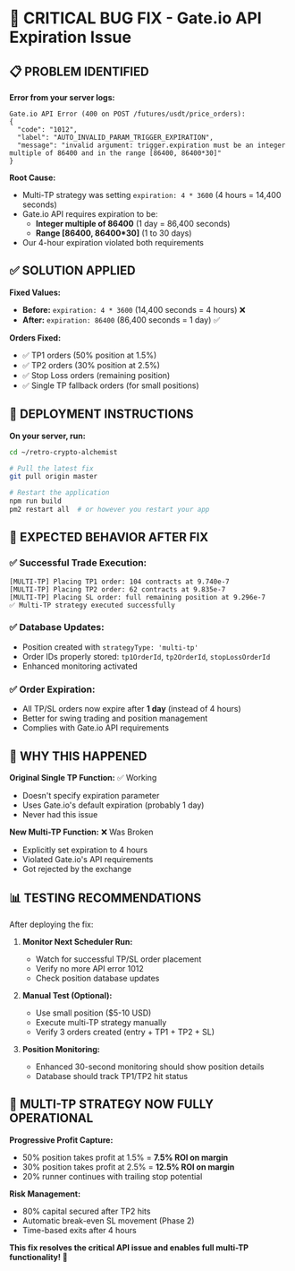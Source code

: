 # 🚨 CRITICAL BUG FIX - Gate.io API Expiration Issue

## 📋 PROBLEM IDENTIFIED

**Error from your server logs:**
```
Gate.io API Error (400 on POST /futures/usdt/price_orders): 
{
  "code": "1012",
  "label": "AUTO_INVALID_PARAM_TRIGGER_EXPIRATION",
  "message": "invalid argument: trigger.expiration must be an integer multiple of 86400 and in the range [86400, 86400*30]"
}
```

**Root Cause:**
- Multi-TP strategy was setting `expiration: 4 * 3600` (4 hours = 14,400 seconds)
- Gate.io API requires expiration to be:
  - **Integer multiple of 86400** (1 day = 86,400 seconds)
  - **Range [86400, 86400*30]** (1 to 30 days)
- Our 4-hour expiration violated both requirements

## ✅ SOLUTION APPLIED

**Fixed Values:**
- **Before:** `expiration: 4 * 3600` (14,400 seconds = 4 hours) ❌
- **After:** `expiration: 86400` (86,400 seconds = 1 day) ✅

**Orders Fixed:**
- ✅ TP1 orders (50% position at 1.5%)
- ✅ TP2 orders (30% position at 2.5%)  
- ✅ Stop Loss orders (remaining position)
- ✅ Single TP fallback orders (for small positions)

## 🔄 DEPLOYMENT INSTRUCTIONS

**On your server, run:**
```bash
cd ~/retro-crypto-alchemist

# Pull the latest fix
git pull origin master

# Restart the application
npm run build
pm2 restart all  # or however you restart your app
```

## 🧪 EXPECTED BEHAVIOR AFTER FIX

### ✅ **Successful Trade Execution:**
```
[MULTI-TP] Placing TP1 order: 104 contracts at 9.740e-7
[MULTI-TP] Placing TP2 order: 62 contracts at 9.835e-7  
[MULTI-TP] Placing SL order: full remaining position at 9.296e-7
✅ Multi-TP strategy executed successfully
```

### ✅ **Database Updates:**
- Position created with `strategyType: 'multi-tp'`
- Order IDs properly stored: `tp1OrderId`, `tp2OrderId`, `stopLossOrderId`
- Enhanced monitoring activated

### ✅ **Order Expiration:**
- All TP/SL orders now expire after **1 day** (instead of 4 hours)
- Better for swing trading and position management
- Complies with Gate.io API requirements

## 🎯 WHY THIS HAPPENED

**Original Single TP Function:** ✅ Working
- Doesn't specify expiration parameter
- Uses Gate.io's default expiration (probably 1 day)
- Never had this issue

**New Multi-TP Function:** ❌ Was Broken
- Explicitly set expiration to 4 hours
- Violated Gate.io's API requirements
- Got rejected by the exchange

## 📊 TESTING RECOMMENDATIONS

After deploying the fix:

1. **Monitor Next Scheduler Run:**
   - Watch for successful TP/SL order placement
   - Verify no more API error 1012
   - Check position database updates

2. **Manual Test (Optional):**
   - Use small position ($5-10 USD)
   - Execute multi-TP strategy manually
   - Verify 3 orders created (entry + TP1 + TP2 + SL)

3. **Position Monitoring:**
   - Enhanced 30-second monitoring should show position details
   - Database should track TP1/TP2 hit status

## 🚀 MULTI-TP STRATEGY NOW FULLY OPERATIONAL

**Progressive Profit Capture:**
- 50% position takes profit at 1.5% = **7.5% ROI on margin**
- 30% position takes profit at 2.5% = **12.5% ROI on margin**  
- 20% runner continues with trailing stop potential

**Risk Management:**
- 80% capital secured after TP2 hits
- Automatic break-even SL movement (Phase 2)
- Time-based exits after 4 hours

**This fix resolves the critical API issue and enables full multi-TP functionality! 🎉**
